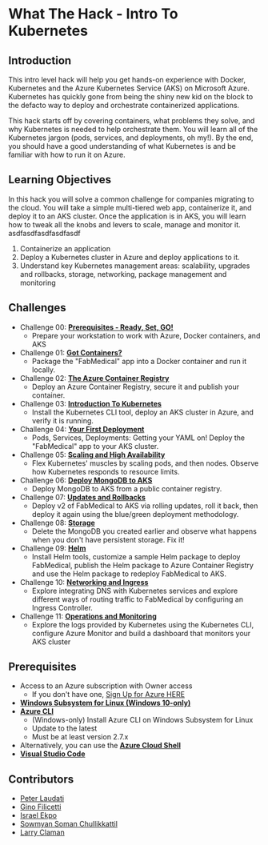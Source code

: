 # What The Hack - Intro To Kubernetes

## Introduction

This intro level hack will help you get hands-on experience with Docker, Kubernetes and the Azure Kubernetes Service (AKS) on Microsoft Azure. Kubernetes has quickly gone from being the shiny new kid on the block to the defacto way to deploy and orchestrate containerized applications.

This hack starts off by covering containers, what problems they solve, and why Kubernetes is needed to help orchestrate them.  You will learn all of the Kubernetes jargon (pods, services, and deployments, oh my!).  By the end, you should have a good understanding of what Kubernetes is and be familiar with how to run it on Azure.

## Learning Objectives

In this hack you will solve a common challenge for companies migrating to the cloud. You will take a simple multi-tiered web app, containerize it, and deploy it to an AKS cluster. Once the application is in AKS, you will learn how to tweak all the knobs and levers to scale, manage and monitor it.
asdfasdfasdfasdfasdf
1. Containerize an application
1. Deploy a Kubernetes cluster in Azure and deploy applications to it.
1. Understand key Kubernetes management areas: scalability, upgrades and rollbacks, storage, networking, package management and monitoring

## Challenges

- Challenge 00: **[Prerequisites - Ready, Set, GO!](Student/Challenge-00.md)**
	 - Prepare your workstation to work with Azure, Docker containers, and AKS
- Challenge 01: **[Got Containers?](Student/Challenge-01.md)**
	 - Package the "FabMedical" app into a Docker container and run it locally.
- Challenge 02: **[The Azure Container Registry](Student/Challenge-02.md)**
	 - Deploy an Azure Container Registry, secure it and publish your container.
- Challenge 03: **[Introduction To Kubernetes](Student/Challenge-03.md)**
	 - Install the Kubernetes CLI tool, deploy an AKS cluster in Azure, and verify it is running.
- Challenge 04: **[Your First Deployment](Student/Challenge-04.md)**
	 - Pods, Services, Deployments: Getting your YAML on! Deploy the "FabMedical" app to your AKS cluster.
- Challenge 05: **[Scaling and High Availability](Student/Challenge-05.md)**
	 - Flex Kubernetes' muscles by scaling pods, and then nodes. Observe how Kubernetes responds to resource limits.
- Challenge 06: **[Deploy MongoDB to AKS](Student/Challenge-06.md)**
	 - Deploy MongoDB to AKS from a public container registry.
- Challenge 07: **[Updates and Rollbacks](Student/Challenge-07.md)**
	 - Deploy v2 of FabMedical to AKS via rolling updates, roll it back, then deploy it again using the blue/green deployment methodology.
- Challenge 08: **[Storage](Student/Challenge-08.md)**
	 - Delete the MongoDB you created earlier and observe what happens when you don't have persistent storage. Fix it!
- Challenge 09: **[Helm](Student/Challenge-09.md)**
	 - Install Helm tools, customize a sample Helm package to deploy FabMedical, publish the Helm package to Azure Container Registry and use the Helm package to redeploy FabMedical to AKS.
- Challenge 10: **[Networking and Ingress](Student/Challenge-10.md)**
	 - Explore integrating DNS with Kubernetes services and explore different ways of routing traffic to FabMedical by configuring an Ingress Controller.
- Challenge 11: **[Operations and Monitoring](Student/Challenge-11.md)**
	 - Explore the logs provided by Kubernetes using the Kubernetes CLI, configure Azure Monitor and build a dashboard that monitors your AKS cluster

## Prerequisites

- Access to an Azure subscription with Owner access
   - If you don't have one, [Sign Up for Azure HERE](https://azure.microsoft.com/en-us/free/)
- [**Windows Subsystem for Linux (Windows 10-only)**](https://docs.microsoft.com/en-us/windows/wsl/install-win10)
- [**Azure CLI**](https://docs.microsoft.com/en-us/cli/azure/install-azure-cli)
   - (Windows-only) Install Azure CLI on Windows Subsystem for Linux
   - Update to the latest
   - Must be at least version 2.7.x
- Alternatively, you can use the [**Azure Cloud Shell**](https://shell.azure.com/)
- [**Visual Studio Code**](https://code.visualstudio.com/)

## Contributors

- [Peter Laudati](https://github.com/jrzyshr)
- [Gino Filicetti](https://github.com/gfilicetti)
- [Israel Ekpo](https://github.com/izzymsft)
- [Sowmyan Soman Chullikkattil](https://github.com/sowsan)
- [Larry Claman](https://github.com/larryclaman)

